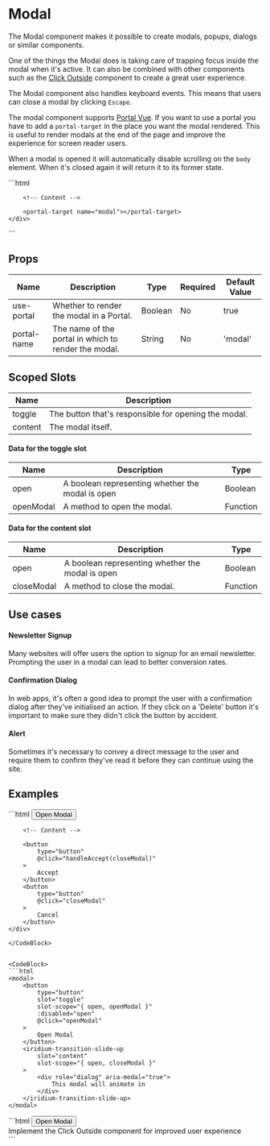 # Modal

The Modal component makes it possible to create modals, popups, dialogs or similar components.

One of the things the Modal does is taking care of trapping focus inside the modal when it's active. It can also be combined with other components such as the [Click Outside](../../helpers/click-outside/) component to create a great user experience.

The Modal component also handles keyboard events. This means that users can close a modal by clicking `Escape`.

The modal component supports [Portal Vue](https://github.com/LinusBorg/portal-vue). If you want to use a portal you have to add a `portal-target` in the place you want the modal rendered. This is useful to render modals at the end of the page and improve the experience for screen reader users.

When a modal is opened it will automatically disable scrolling on the `body` element. When it's closed again it will return it to its former state.


<CodeBlock>
```html
<body>
    <div id="app">
        
        <!-- Content -->

        <portal-target name="modal"></portal-target>
    </div>
</body>
```
</CodeBlock>

## Props

| Name        | Description                                          | Type    | Required | Default Value |
|-------------|------------------------------------------------------|---------|----------|---------------|
| use-portal  | Whether to render the modal in a Portal.             | Boolean | No       | true          |
| portal-name | The name of the portal in which to render the modal. | String  | No       | 'modal'       |

## Scoped Slots

| Name    | Description                                          |
|---------|------------------------------------------------------|
| toggle  | The button that's responsible for opening the modal. |
| content | The modal itself.                                    |

#### Data for the toggle slot

| Name      | Description                                      | Type     |
|-----------|--------------------------------------------------|----------|
| open      | A boolean representing whether the modal is open | Boolean  |
| openModal | A method to open the modal.                      | Function |

#### Data for the content slot

| Name       | Description                                      | Type     |
|------------|--------------------------------------------------|----------|
| open       | A boolean representing whether the modal is open | Boolean  |
| closeModal | A method to close the modal.                     | Function |

## Use cases
#### Newsletter Signup
Many websites will offer users the option to signup for an email newsletter. Prompting the user in a modal can lead to better conversion rates.

#### Confirmation Dialog
In web apps, it's often a good idea to prompt the user with a confirmation dialog after they've initialised an action. If they click on a 'Delete' button it's important to make sure they didn't click the button by accident.

#### Alert
Sometimes it's necessary to convey a direct message to the user and require them to confirm they've read it before they can continue using the site.

## Examples

<CodeBlock>
```html
<modal>
    <button
        type="button"
        slot="toggle"
        slot-scope="{ open, openModal }"
        :disabled="open"
        @click="openModal"
    >
        Open Modal
    </button>
    <div
        slot="content"
        slot-scope="{ open, closeModal }"
        role="dialog"
        aria-modal="true"
    >

        <!-- Content -->

        <button 
            type="button"
            @click="handleAccept(closeModal)"
        >
            Accept
        </button>
        <button
            type="button"
            @click="closeModal"
        >
            Cancel
        </button>
    </div>
</modal>

<script>
    export default {
        methods: {
            handleAccept(closeModal) {
                // Write 'Accept' logic here

                closeModal()
            }
        }
    }
</script>
```
</CodeBlock>


<CodeBlock>
```html
<modal>
    <button
        type="button"
        slot="toggle"
        slot-scope="{ open, openModal }"
        :disabled="open"
        @click="openModal"
    >
        Open Modal
    </button>
    <iridium-transition-slide-up
        slot="content"
        slot-scope="{ open, closeModal }"
    >
        <div role="dialog" aria-modal="true">
            This modal will animate in
        </div>
    </iridium-transition-slide-up>
</modal>
```
</CodeBlock>

<CodeBlock>
```html
<modal>
    <button
        type="button"
        slot="toggle"
        slot-scope="{ open, openModal }"
        :disabled="open"
        @click="openModal"
    >
        Open Modal
    </button>
    <div class="modal-container"
        slot="content"
        slot-scope="{ open, closeModal }"
    >
        <click-outside @clickoutside="open ? closeModal() : ''">
            <div class="modal"         
                role="dialog"
                aria-modal="true"
            >
                Implement the Click Outside component for improved user experience
            </div>
        </click-outside>
    </div>
</modal>
```
</CodeBlock>
